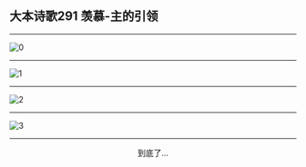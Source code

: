 
## 大本诗歌291 羡慕-主的引领
        
<div id="aplayer0"></div>

---

<img alt="0" data-original="/data/d0290/0.png">

---

<img alt="1" data-original="/data/d0290/1.png">

---

<img alt="2" data-original="/data/d0290/2.png">

---

<img alt="3" data-original="/data/d0290/3.png">

---

<p style="text-align: center">到底了...</p>

<script src="/js/dist-view.js"></script>

<script>
MAIN.id = 'd0290';
        
const ap0 = new APlayer({
    container: document.getElementById('aplayer0'),
    volume: 1,
    loop: 'none',
    preload: 'none',
    audio: [{
        name: '大本诗歌291.mp3',
        artist: '大本诗歌',
        url: 'https://res.wx.qq.com/voice/getvoice?mediaid=MzI0NTk3MDM5M18yMjQ3NDkxMTE2',
        cover: '/favicon'
    }]
});
</script>
